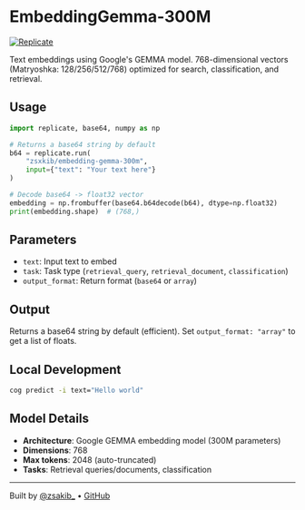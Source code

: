 # EmbeddingGemma-300M

[![Replicate](https://replicate.com/zsxkib/embedding-gemma-300m/badge)](https://replicate.com/zsxkib/embedding-gemma-300m) 

Text embeddings using Google's GEMMA model. 768-dimensional vectors (Matryoshka: 128/256/512/768) optimized for search, classification, and retrieval.

## Usage

```python
import replicate, base64, numpy as np

# Returns a base64 string by default
b64 = replicate.run(
    "zsxkib/embedding-gemma-300m",
    input={"text": "Your text here"}
)

# Decode base64 -> float32 vector
embedding = np.frombuffer(base64.b64decode(b64), dtype=np.float32)
print(embedding.shape)  # (768,)
```

## Parameters

- `text`: Input text to embed
- `task`: Task type (`retrieval_query`, `retrieval_document`, `classification`)  
- `output_format`: Return format (`base64` or `array`)

## Output

Returns a base64 string by default (efficient). Set `output_format: "array"` to get a list of floats.

## Local Development

```bash
cog predict -i text="Hello world"
```

## Model Details

- **Architecture**: Google GEMMA embedding model (300M parameters)
- **Dimensions**: 768  
- **Max tokens**: 2048 (auto-truncated)
- **Tasks**: Retrieval queries/documents, classification

---
Built by [@zsakib_](https://twitter.com/zsakib_) • [GitHub](https://github.com/zsxkib)
